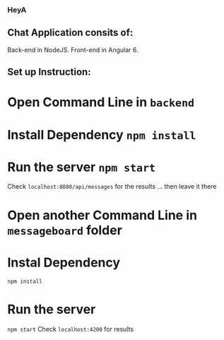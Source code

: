 ### HeyA

## Chat Application consits of: 
Back-end in NodeJS.
Front-end in Angular 6.

## Set up Instruction:

# Open Command Line in `backend`

# Install Dependency `npm install`

# Run the server `npm start`
Check `localhost:8080/api/messages` for the results
... then leave it there

# Open another Command Line in `messageboard` folder

# Instal Dependency
`npm install`

# Run the server
`npm start`
Check `localhost:4200` for results
